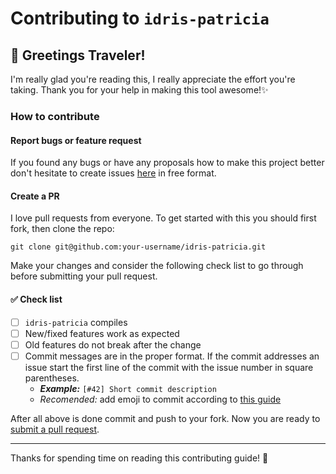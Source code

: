 # Contributing to `idris-patricia`

## :wave: Greetings Traveler!

I'm really glad you're reading this, I really appreciate the effort you're taking. Thank you for your help in making this tool awesome!:sparkles:

### How to contribute
#### Report bugs or feature request
If you found any bugs or have any proposals how to make this project better don't hesitate to create issues [here](https://github.com/ChShersh/idris-patricia/issues/new) in free format.

#### Create a PR
I love pull requests from everyone.
To get started with this you should first fork, then clone the repo:

    git clone git@github.com:your-username/idris-patricia.git

Make your changes and consider the following check list to go through before submitting your pull request.

#### :white_check_mark: Check list
- [ ] `idris-patricia` compiles
- [ ] New/fixed features work as expected
- [ ] Old features do not break after the change
- [ ] Commit messages are in the proper format. If the commit addresses an issue start the first line of the commit with the issue number in square parentheses.
  + **_Example:_** `[#42] Short commit description` 
  + _Recomended:_ add emoji to commit according to [this guide](https://github.com/slashsBin/styleguide-git-commit-message)

After all above is done commit and push to your fork.
Now you are ready to [submit a pull request][pr].


----------
Thanks for spending time on reading this contributing guide! :sparkling_heart:

[pr]: https://github.com/ChShersh/idris-patricia/compare/
